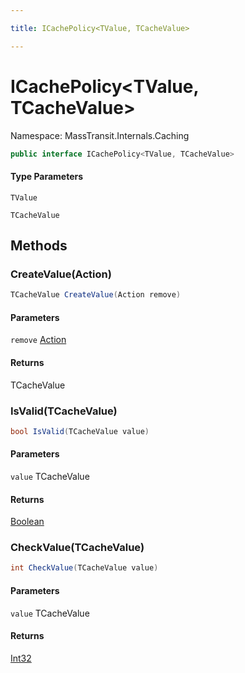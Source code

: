 ```yaml
---

title: ICachePolicy<TValue, TCacheValue>

---
```


# ICachePolicy\<TValue, TCacheValue\>

Namespace: MassTransit.Internals.Caching

```csharp
public interface ICachePolicy<TValue, TCacheValue>
```

#### Type Parameters

`TValue`<br/>

`TCacheValue`<br/>

## Methods

### **CreateValue(Action)**

```csharp
TCacheValue CreateValue(Action remove)
```

#### Parameters

`remove` [Action](https://learn.microsoft.com/en-us/dotnet/api/system.action)<br/>

#### Returns

TCacheValue<br/>

### **IsValid(TCacheValue)**

```csharp
bool IsValid(TCacheValue value)
```

#### Parameters

`value` TCacheValue<br/>

#### Returns

[Boolean](https://learn.microsoft.com/en-us/dotnet/api/system.boolean)<br/>

### **CheckValue(TCacheValue)**

```csharp
int CheckValue(TCacheValue value)
```

#### Parameters

`value` TCacheValue<br/>

#### Returns

[Int32](https://learn.microsoft.com/en-us/dotnet/api/system.int32)<br/>
